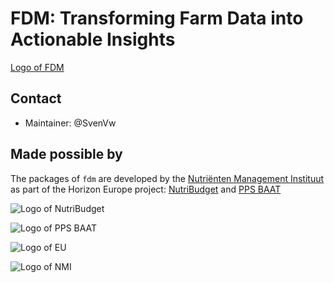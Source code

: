 # FDM: Transforming Farm Data into Actionable Insights

[Logo of FDM](/fdm-docs/static/img/fdm-high-resolution-logo.png)

## Contact
* Maintainer: @SvenVw

## Made possible by
The packages of `fdm` are developed by the [Nutriënten Management Instituut](https://www.nmi-agro.nl/) as part of the Horizon Europe project: [NutriBudget](https://www.nutribudget.eu/) and [PPS BAAT](https://www.handboekbodemenbemesting.nl/nl/handboekbodemenbemesting/pps-baat.htm)

![Logo of NutriBudget](https://www.nutribudget.eu/wp-content/themes/nutribudget/images/logo-nutribudget.png)

![Logo of PPS BAAT](https://www.beterbodembeheer.nl/wp-content/uploads/2024/01/pps-baat-projectlogo.png)

![Logo of EU](https://ec.europa.eu/regional_policy/images/information-sources/logo-download-center/eu_funded_en.jpg)

![Logo of NMI](https://media.licdn.com/dms/image/C560BAQEYGcm4HjNnxA/company-logo_200_200/0?e=2159024400&v=beta&t=u40rJ7bixPWB2SAqaj3KCKzJRoKcqf0wUXCdmsTDQvw)
